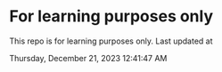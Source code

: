 # For learning purposes only
This repo is for learning purposes only.
Last updated at

Thursday, December 21, 2023 12:41:47 AM

